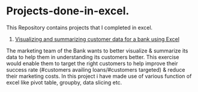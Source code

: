 # Projects-done-in-excel.
This Repository contains projects that I completed in excel.

1) [Visualizing and summarizing customer data for a bank using Excel](https://github.com/Niha-analytics/Projects-done-in-excel./tree/main/Visualizing%20and%20summarizing%20customer%20data%20for%20a%20bank%20using%20Excel)

The marketing team of the Bank wants to better visualize & summarize its data to help them in understanding its customers better. This exercise would enable them to target the right customers to help improve their success rate (#customers availing loans/#customers targeted) & reduce their marketing costs.
   In this project i have made use of various function of excel like pivot table, groupby, data slicing etc.
